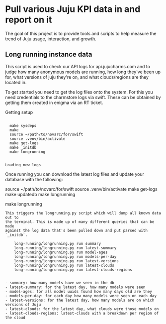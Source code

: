 Pull various Juju KPI data in and report on it
=====

The goal of this project is to provide tools and scripts to help measure the
trend of Juju usage, interaction, and growth.

Long running instance data
------
This script is used to check our API logs for api.jujucharms.com and to judge
how many anonymous models are running, how long they've been up for, what
versions of juju they're on, and what clouds/regions are they located in.

To get started you need to get the log files onto the system. For this you
need credentials to the charmstore logs via swift. These can be obtained by
getting them created in enigma via an RT ticket.


Getting setup
~~~~

  make sysdeps
  make
  source ~/path/to/novarc/for/swift
  source .venv/bin/activate
  make get-logs
  make _initdb
  make longrunning


Loading new logs
~~~~

Once running you can download the latest log files and update your database
with the following:

  source ~/path/to/novarc/for/swift
  source .venv/bin/activate
  make get-logs
  make updatedb
  make longrunning



make longrunning
~~~~~
This triggers the longrunning.py script which will dump all known data out to
the terminal. This is made up of many different queries that can be made
against the log data that's been pulled down and put parsed with `_initdb`.

    long-running/longrunning.py run summary
    long-running/longrunning.py run latest-summary
    long-running/longrunning.py run model-ages
    long-running/longrunning.py run models-per-day
    long-running/longrunning.py run latest-versions
    long-running/longrunning.py run latest-clouds
    long-running/longrunning.py run latest-clouds-regions


- summary: how many models have we seen in the db
- latest-summary: for the latest day, how many models were seen
- model-ages: for all model uuids found how many days old are they
- models-per-day: for each day how many models were seen on each day
- latest-versions: for the latest day, how many models are on which versions of Juju
- latest-clouds: for the latest day, what clouds were those models on
- latest-clouds-regions: latest-clouds with a breakdown per region of the cloud
